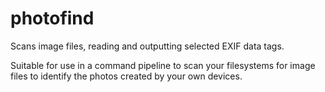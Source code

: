 # photofind

Scans image files, reading and outputting selected EXIF data tags.

Suitable for use in a command pipeline to scan your filesystems for image files to identify the photos created by your own devices.
